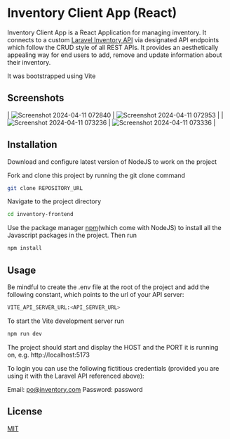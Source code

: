 # Inventory Client App (React)

Inventory Client App is a React Application for managing inventory. It connects to a custom [Laravel Inventory API](https://github.com/strikay/inventory-backend) via designated API endpoints which follow the CRUD style of all REST APIs. It provides an aesthetically appealing way for end users to add, remove and update information about their inventory. 

It was bootstrapped using Vite

## Screenshots
| ![Screenshot 2024-04-11 072840](https://github.com/strikay/inventory-frontend/assets/41167411/b048b8af-6a8e-460f-93c6-e3445e7ad648) | ![Screenshot 2024-04-11 072953](https://github.com/strikay/inventory-frontend/assets/41167411/1ad75274-4628-4f2c-b73d-f9679b9ea4ed) |
| ![Screenshot 2024-04-11 073236](https://github.com/strikay/inventory-frontend/assets/41167411/1c9fc187-18b0-4d5d-9b26-ec2b3d4aba83) | ![Screenshot 2024-04-11 073336](https://github.com/strikay/inventory-frontend/assets/41167411/ba1d47e6-7b73-4bd0-a81d-3a6f8732ef88) |

## Installation

Download and configure latest version of NodeJS to work on the project

Fork and clone this project by running the git clone command
```bash
git clone REPOSITORY_URL
```
Navigate to the project directory
```bash
cd inventory-frontend
```

Use the package manager [npm](https://nodejs.org/en/download)(which come with NodeJS) to install all the Javascript packages in the project. Then run

```bash
npm install
```

## Usage

Be mindful to create the .env file at the root of the project and add the following constant, which points to the url of your API server:
```bash
VITE_API_SERVER_URL:<API_SERVER_URL>
```

To start the Vite development server run
```bash
npm run dev
```
The project should start and display the HOST and the PORT it is running on, e.g. http://localhost:5173

To login you can use the following fictitious credentials (provided you are using it with the Laravel API referenced above):

Email: po@inventory.com
Password: password


## License

[MIT](https://choosealicense.com/licenses/mit/)
